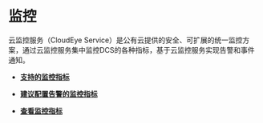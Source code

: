 # 监控<a name="ZH-CN_TOPIC_0148195293"></a>

云监控服务（CloudEye Service）是公有云提供的安全、可扩展的统一监控方案，通过云监控服务集中监控DCS的各种指标，基于云监控服务实现告警和事件通知。

-   **[支持的监控指标](支持的监控指标.md)**  

-   **[建议配置告警的监控指标](建议配置告警的监控指标.md)**  

-   **[查看监控指标](查看监控指标.md)**  


